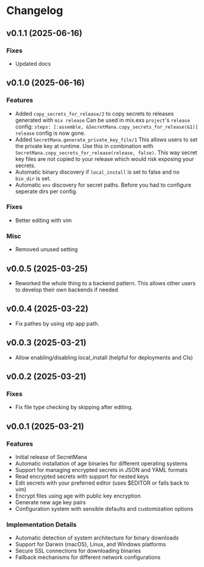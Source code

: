 <!-- @format -->

# Changelog

## v0.1.1 (2025-06-16)

### Fixes

- Updated docs

## v0.1.0 (2025-06-16)

### Features

- Added `copy_secrets_for_release/2` to copy secrets to releases generated with `mix release`
  Can be used in mix.exs `project`'s `release` config:
  `steps: [:assemble, &SecretMana.copy_secrets_for_release(&1)]`
  `release` config is now gone.
- Added `SecretMana.generate_private_key_file/1`
  This allows users to set the private key at runtime. Use this in combination with `SecretMana.copy_secrets_for_release(release, false)`. This way secret key files are not copied to your release which would risk exposing your secrets.
- Automatic binary discovery if `local_install` is set to false and no `bin_dir` is set.
- Automatic `env` discovery for secret paths. Before you had to configure seperate dirs per config.

### Fixes

- Better editing with vim

### Misc

- Removed unused setting

## v0.0.5 (2025-03-25)

- Reworked the whole thing to a backend pattern. This allows other users to develop their own backends if needed

## v0.0.4 (2025-03-22)

- Fix pathes by using otp app path.

## v0.0.3 (2025-03-21)

- Allow enabling/disabling local_install (helpful for deployments and CIs)

## v0.0.2 (2025-03-21)

### Fixes

- Fix file type checking by skipping after editing.

## v0.0.1 (2025-03-21)

### Features

- Initial release of SecretMana
- Automatic installation of age binaries for different operating systems
- Support for managing encrypted secrets in JSON and YAML formats
- Read encrypted secrets with support for nested keys
- Edit secrets with your preferred editor (uses $EDITOR or falls back to vim)
- Encrypt files using age with public key encryption
- Generate new age key pairs
- Configuration system with sensible defaults and customization options

### Implementation Details

- Automatic detection of system architecture for binary downloads
- Support for Darwin (macOS), Linux, and Windows platforms
- Secure SSL connections for downloading binaries
- Fallback mechanisms for different network configurations

